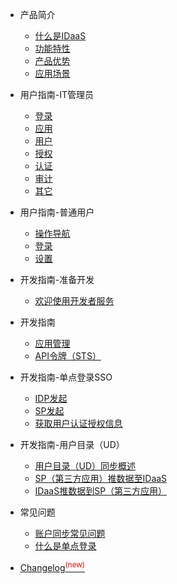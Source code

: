 * 产品简介

  * [什么是IDaaS](产品简介/什么是IDaaS.md)
  * [功能特性](产品简介/功能特性.md)
  * [产品优势](产品简介/产品优势.md)
  * [应用场景](产品简介/应用场景.md)

* 用户指南-IT管理员

  * [登录](用户指南/IT管理员/登录.md)
  * [应用](用户指南/IT管理员/应用.md)
  * [用户](用户指南/IT管理员/用户.md)
  * [授权](用户指南/IT管理员/授权.md)
  * [认证](用户指南/IT管理员/认证.md)
  * [审计](用户指南/IT管理员/审计.md)
  * [其它](用户指南/IT管理员/其它.md)

* 用户指南-普通用户

  * [操作导航](用户指南/普通用户/操作导航.md)
  * [登录](用户指南/普通用户/登录.md)
  * [设置](用户指南/普通用户/设置.md)

* 开发指南-准备开发

  * [欢迎使用开发者服务](开发指南/准备开发/欢迎使用开发者服务.md)

* 开发指南

  * [应用管理](开发指南/应用管理.md)
  * [API令牌（STS）](开发指南/API令牌（STS）.md)

* 开发指南-单点登录SSO

  * [IDP发起](开发指南/单点登录SSO/IDP发起.md)
  * [SP发起](开发指南/单点登录SSO/SP发起.md)
  * [获取用户认证授权信息](开发指南/单点登录SSO/获取用户认证授权信息.md)

* 开发指南-用户目录（UD）

  * [用户目录（UD）同步概述](开发指南/用户目录（UD）/用户目录（UD）同步概述.md)
  * [SP（第三方应用）推数据至IDaaS](开发指南/用户目录（UD）/SP（第三方应用）推数据至IDaaS.md)
  * [IDaaS推数据到SP（第三方应用）](开发指南/用户目录（UD）/IDaaS推数据到SP（第三方应用）.md)

* 常见问题

  * [账户同步常见问题](常见问题/账户同步常见问题.md)
  * [什么是单点登录](常见问题/什么是单点登录.md)

* [Changelog<sup style="color:red">(new)<sup>](changelog.md)